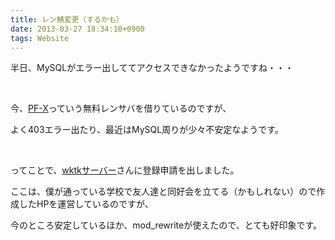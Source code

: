 ```yaml
---
title: レン鯖変更（するかも）
date: 2013-03-27 18:34:10+0900
tags: Website
---
```

<p>半日、MySQLがエラー出しててアクセスできなかったようですね・・・</p>
<p>&nbsp;</p>
<p>今、<a href="http://www.pf-x.net/">PF-X</a>っていう無料レンサバを借りているのですが、</p>
<p>よく403エラー出たり、最近はMySQL周りが少々不安定なようです。</p>
<p>&nbsp;</p>
<p>ってことで、<a href="http://www.wktk.so/">wktkサーバー</a>さんに登録申請を出しました。</p>
<p>ここは、僕が通っている学校で友人達と同好会を立てる（かもしれない）ので作成したHPを運営しているのですが、</p>
<p>今のところ安定しているほか、mod_rewriteが使えたので、とても好印象です。</p>
